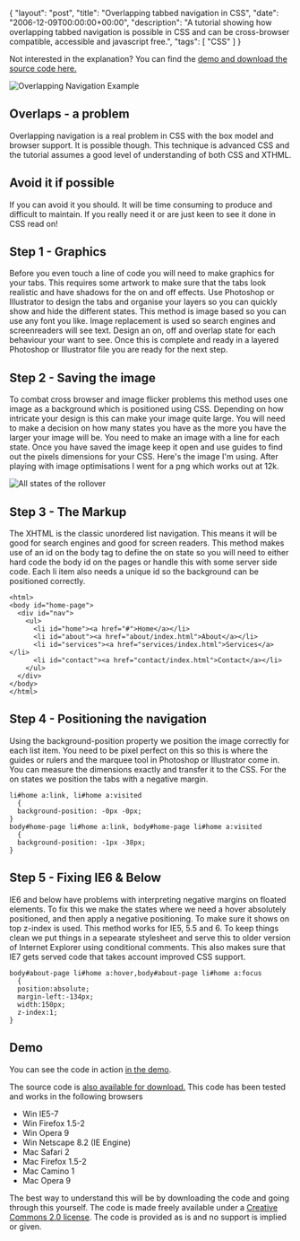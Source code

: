 {
  "layout": "post",
  "title": "Overlapping tabbed navigation in CSS",
  "date": "2006-12-09T00:00:00+00:00",
  "description": "A tutorial showing how overlapping tabbed navigation is possible in CSS and can be cross-browser compatible, accessible and javascript free.",
  "tags": [
    "CSS"
  ]
}

Not interested in the explanation? You can find the [demo and download the source code here.][1]

![Overlapping Navigation Example][2] 

## Overlaps - a problem

Overlapping navigation is a real problem in CSS with the box model and browser support. It is possible though. This technique is advanced CSS and the tutorial assumes a good level of understanding of both CSS and XTHML. 

## Avoid it if possible

If you can avoid it you should. It will be time consuming to produce and difficult to maintain. If you really need it or are just keen to see it done in CSS read on!

## Step 1 - Graphics

Before you even touch a line of code you will need to make graphics for your tabs. This requires some artwork to make sure that the tabs look realistic and have shadows for the on and off effects. Use Photoshop or Illustrator to design the tabs and organise your layers so you can quickly show and hide the different states. This method is image based so you can use any font you like. Image replacement is used so search engines and screenreaders will see text. Design an on, off and overlap state for each behaviour your want to see. Once this is complete and ready in a layered Photoshop or Illustrator file you are ready for the next step.

## Step 2 - Saving the image

To combat cross browser and image flicker problems this method uses one image as a background which is positioned using CSS. Depending on how intricate your design is this can make your image quite large. You will need to make a decision on how many states you have as the more you have the larger your image will be. You need to make an image with a line for each state. Once you have saved the image keep it open and use guides to find out the pixels dimensions for your CSS. Here's the image I'm using. After playing with image optimisations I went for a png which works out at 12k.

![All states of the rollover][3] 

## Step 3 - The Markup

The XHTML is the classic unordered list navigation. This means it will be good for search engines and good for screen readers. This method makes use of an id on the body tag to define the on state so you will need to either hard code the body id on the pages or handle this with some server side code. Each li item also needs a unique id so the background can be positioned correctly. 

    <html>
    <body id="home-page">
      <div id="nav">
        <ul>
          <li id="home"><a href="#">Home</a></li>
          <li id="about"><a href="about/index.html">About</a></li>
          <li id="services"><a href="services/index.html">Services</a></li>
          <li id="contact"><a href="contact/index.html">Contact</a></li>
        </ul>
      </div>
    </body>
    </html>

## Step 4 - Positioning the navigation

Using the background-position property we position the image correctly for each list item. You need to be pixel perfect on this so this is where the guides or rulers and the marquee tool in Photoshop or Illustrator come in. You can measure the dimensions exactly and transfer it to the CSS. For the on states we position the tabs with a negative margin. 

    li#home a:link, li#home a:visited 
      { 
      background-position: -0px -0px; 
    } 
    body#home-page li#home a:link, body#home-page li#home a:visited 
      { 
      background-position: -1px -38px; 
    }

## Step 5 - Fixing IE6 & Below

IE6 and below have problems with interpreting negative margins on floated elements. To fix this we make the states where we need a hover absolutely positioned, and then apply a negative positioning. To make sure it shows on top z-index is used. This method works for IE5, 5.5 and 6. To keep things clean we put things in a sepearate stylesheet and serve this to older version of Internet Explorer using conditional comments. This also makes sure that IE7 gets served code that takes account improved CSS support.  

    body#about-page li#home a:hover,body#about-page li#home a:focus
      {
      position:absolute;
      margin-left:-134px;
      width:150px;
      z-index:1;
    }

## Demo

You can see the code in action [in the demo][1].

The source code is [also available for download.][8] 
This code has been tested and works in the following browsers

*   Win IE5-7
*   Win Firefox 1.5-2
*   Win Opera 9
*   Win Netscape 8.2 (IE Engine)
*   Mac Safari 2
*   Mac Firefox 1.5-2
*   Mac Camino 1
*   Mac Opera 9

The best way to understand this will be by downloading the code and going through this yourself. The code is made freely available under a [Creative Commons 2.0 license][9]. The code is provided as is and no support is implied or given.

 [1]: http://www.shapeshed.com/examples/overlapping-tabs/
 [2]: http://shapeshed.com/images/articles/overlapping_nav_example.png 
 [3]: http://shapeshed.com/images/articles/all_states.png 
 [4]: #
 [5]: about/index.html
 [6]: services/index.html
 [7]: contact/index.html
 [8]: http://cdn.shapeshed.com/downloads/overlapping-tabs-v1.0.zip
 [9]: http://creativecommons.org/licenses/by/2.0/uk/
